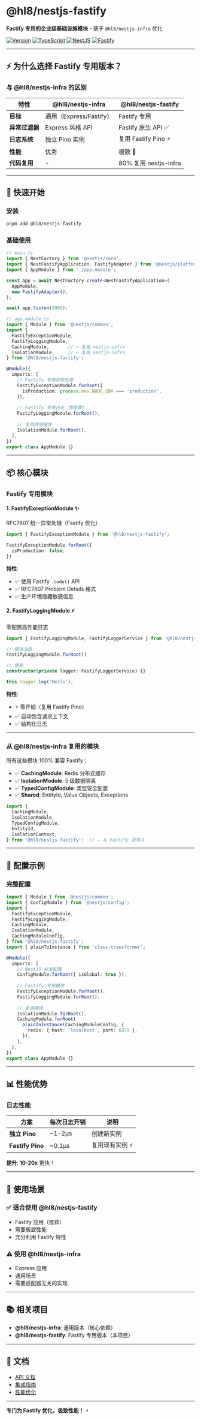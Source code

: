 # @hl8/nestjs-fastify

**Fastify 专用的企业级基础设施模块** - 基于 `@hl8/nestjs-infra` 优化

[![Version](https://img.shields.io/badge/version-0.1.0-blue.svg)](https://github.com/hl8/nestjs-fastify)
[![TypeScript](https://img.shields.io/badge/TypeScript-5.7-blue.svg)](https://www.typescriptlang.org/)
[![NestJS](https://img.shields.io/badge/NestJS-11-red.svg)](https://nestjs.com/)
[![Fastify](https://img.shields.io/badge/Fastify-5-black.svg)](https://fastify.dev/)

---

## ⚡ 为什么选择 Fastify 专用版本？

### 与 @hl8/nestjs-infra 的区别

| 特性 | @hl8/nestjs-infra | @hl8/nestjs-fastify |
|------|-------------------|---------------------|
| **目标** | 通用（Express/Fastify） | Fastify 专用 |
| **异常过滤器** | Express 风格 API | Fastify 原生 API ✅ |
| **日志系统** | 独立 Pino 实例 | 复用 Fastify Pino ⚡ |
| **性能** | 优秀 | 极致 🚀 |
| **代码复用** | - | 80% 复用 nestjs-infra |

---

## 🚀 快速开始

### 安装

```bash
pnpm add @hl8/nestjs-fastify
```

### 基础使用

```typescript
// main.ts
import { NestFactory } from '@nestjs/core';
import { NestFastifyApplication, FastifyAdapter } from '@nestjs/platform-fastify';
import { AppModule } from './app.module';

const app = await NestFactory.create<NestFastifyApplication>(
  AppModule,
  new FastifyAdapter(),
);

await app.listen(3000);
```

```typescript
// app.module.ts
import { Module } from '@nestjs/common';
import {
  FastifyExceptionModule,
  FastifyLoggingModule,
  CachingModule,       // ← 复用 nestjs-infra
  IsolationModule,     // ← 复用 nestjs-infra
} from '@hl8/nestjs-fastify';

@Module({
  imports: [
    // Fastify 专用异常处理
    FastifyExceptionModule.forRoot({
      isProduction: process.env.NODE_ENV === 'production',
    }),
    
    // Fastify 专用日志（零配置）
    FastifyLoggingModule.forRoot(),
    
    // 复用其他模块
    IsolationModule.forRoot(),
  ],
})
export class AppModule {}
```

---

## 📦 核心模块

### Fastify 专用模块

#### 1. FastifyExceptionModule ✨

RFC7807 统一异常处理（Fastify 优化）

```typescript
import { FastifyExceptionModule } from '@hl8/nestjs-fastify';

FastifyExceptionModule.forRoot({
  isProduction: false,
})
```

**特性**:

- ✅ 使用 Fastify `.code()` API
- ✅ RFC7807 Problem Details 格式
- ✅ 生产环境隐藏敏感信息

#### 2. FastifyLoggingModule ⚡

零配置高性能日志

```typescript
import { FastifyLoggingModule, FastifyLoggerService } from '@hl8/nestjs-fastify';

// 模块注册
FastifyLoggingModule.forRoot()

// 使用
constructor(private logger: FastifyLoggerService) {}

this.logger.log('Hello');
```

**特性**:

- ⚡ 零开销（复用 Fastify Pino）
- ✅ 自动包含请求上下文
- ✅ 结构化日志

---

### 从 @hl8/nestjs-infra 复用的模块

所有这些模块 100% 兼容 Fastify：

- ✅ **CachingModule**: Redis 分布式缓存
- ✅ **IsolationModule**: 5 级数据隔离
- ✅ **TypedConfigModule**: 类型安全配置
- ✅ **Shared**: EntityId, Value Objects, Exceptions

```typescript
import {
  CachingModule,
  IsolationModule,
  TypedConfigModule,
  EntityId,
  IsolationContext,
} from '@hl8/nestjs-fastify';  // ← 从 Fastify 包导入
```

---

## 🔧 配置示例

### 完整配置

```typescript
import { Module } from '@nestjs/common';
import { ConfigModule } from '@nestjs/config';
import {
  FastifyExceptionModule,
  FastifyLoggingModule,
  CachingModule,
  IsolationModule,
  CachingModuleConfig,
} from '@hl8/nestjs-fastify';
import { plainToInstance } from 'class-transformer';

@Module({
  imports: [
    // NestJS 标准配置
    ConfigModule.forRoot({ isGlobal: true }),
    
    // Fastify 专用模块
    FastifyExceptionModule.forRoot(),
    FastifyLoggingModule.forRoot(),
    
    // 复用模块
    IsolationModule.forRoot(),
    CachingModule.forRoot(
      plainToInstance(CachingModuleConfig, {
        redis: { host: 'localhost', port: 6379 },
      }),
    ),
  ],
})
export class AppModule {}
```

---

## 📊 性能优势

### 日志性能

| 方案 | 每次日志开销 | 说明 |
|------|-------------|------|
| **独立 Pino** | ~1-2μs | 创建新实例 |
| **Fastify Pino** | ~0.1μs | 复用现有实例 ⚡ |

**提升**: **10-20x** 更快！

---

## 🎯 使用场景

### ✅ 适合使用 @hl8/nestjs-fastify

- Fastify 应用（推荐）
- 需要极致性能
- 充分利用 Fastify 特性

### ⚠️ 使用 @hl8/nestjs-infra

- Express 应用
- 通用场景
- 需要适配器无关的实现

---

## 📚 相关项目

- **@hl8/nestjs-infra**: 通用版本（核心依赖）
- **@hl8/nestjs-fastify**: Fastify 专用版本（本项目）

---

## 📝 文档

- [API 文档](./docs/api.md)
- [集成指南](./docs/integration-guide.md)
- [性能优化](./docs/performance.md)

---

**专门为 Fastify 优化，极致性能！** ⚡
